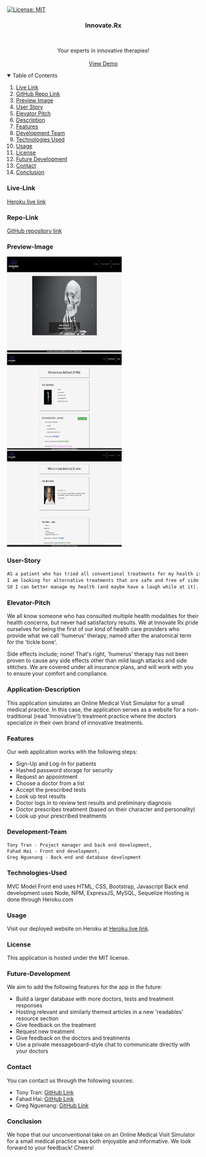 [![License: MIT](https://img.shields.io/badge/License-MIT-yellow.svg)](https://opensource.org/licenses/MIT)

<div align="center">
    <h3 align="center">Innovate.Rx</h3>
    <br />
    <p align="center">
    Your experts in innovative therapies!
    <br />
    <br />
    <a href="https://innovate-rx.herokuapp.com/">View Demo</a>
    </p>
</div>

<details open="open">
    <summary>Table of Contents</summary>
    <ol>
        <li><a href="#live-link">Live Link</a></li>
        <li><a href="#repo-link">GitHub Repo Link</a></li></li>
        <li><a href="#preview-image">Preview Image</a></li>
        <li><a href="#user-story">User Story</a></li>
        <li><a href="#elevator-pitch">Elevator Pitch</a></li>
        <li><a href="#description">Description</a></li>
        <li><a href="#features">Features</a></li>
        <li><a href="#development-team">Development Team</a></li>
        <li><a href="#technologies-used">Technologies Used</a></li>
        <li><a href="#usage">Usage</a></li>
        <li><a href="#license">License</a></li>
        <li><a href="#future-development">Future Development</a></li>
        <li><a href="#contact">Contact</a></li>
        <li><a href="#conclusion">Conclusion</a></li>
    </ol>
</details>

### Live-Link

<a href="https://innovate-rx.herokuapp.com/">Heroku live link</a>

### Repo-Link

<a href="https://github.com/code-monkey713/Innovate-Rx">GitHub repository link</a>

### Preview-Image

<img src="./preview/preview.png" alt="project preview img" style="height: 250px; width: 300px;">
<br/>
<img src="./preview/preview2.png" alt="project preview img" style="height: 250px; width: 300px;">
<br/>
<img src="./preview/preview3.png" alt="project preview img" style="height: 250px; width: 300px;">

### User-Story

```md
AS a patient who has tried all conventional treatments for my health issues
I am looking for alternative treatments that are safe and free of side effects
SO I can better manage my health (and maybe have a laugh while at it).
```

### Elevator-Pitch

We all know someone who has consulted multiple health modalities for their health concerns, but never had satisfactory results. We at Innovate Rx pride ourselves for being the first of our kind of health care providers who provide what we call 'humerus' therapy, named after the anatomical term for the 'tickle bone'.

Side effects include; none! That's right, 'humerus' therapy has not been proven to cause any side effects other than mild laugh attacks and side stitches. We are covered under all insurance plans, and will work with you to ensure your comfort and compliance.

### Application-Description

This application simulates an Online Medical Visit Simulator for a small medical practice. In this case, the application serves as a website for a non-traditional (read 'Innovative'!) treatment practice where the doctors specialize in their own brand of innovative treatments.

### Features

Our web application works with the following steps:

- Sign-Up and Log-In for patients
- Hashed password storage for security
- Request an appointment
- Choose a doctor from a list
- Accept the prescribed tests
- Look up test results
- Doctor logs in to review test results and preliminary diagnosis
- Doctor prescribes treatment (based on their character and personality)
- Look up your prescribed treatments

### Development-Team

    Tony Tran - Project manager and back end development,
    Fahad Hai - Front end development,
    Greg Nguenang - Back end and database development

### Technologies-Used

MVC Model
Front end uses HTML, CSS, Bootstrap, Javascript
Back end development uses Node, NPM, ExpressJS, MySQL, Sequelize
Hosting is done through Heroku.com

### Usage

Visit our deployed website on Heroku at <a href="https://innovate-rx.herokuapp.com/">Heroku live link</a>.

### License

This application is hosted under the MIT license.

### Future-Development

We aim to add the following features for the app in the future:

- Build a larger database with more doctors, tests and treatment responses
- Hosting relevant and similarly themed articles in a new 'readables' resource section
- Give feedback on the treatment
- Request new treatment
- Give feedback on the doctors and treatments
- Use a private messageboard-style chat to communicate directly with your doctors

### Contact

You can contact us through the following sources:

- Tony Tran: <a href="https://github.com/code-monkey713">GitHub Link</a>
- Fahad Hai: <a href="https://github.com/wdfhai">GitHub Link</a>
- Greg Nguenang: <a href="https://github.com/NGUENANG7">GitHub Link</a>

### Conclusion

We hope that our unconventional take on an Online Medical Visit Simulator for a small medical practice was both enjoyable and informative. We look forward to your feedback! Cheers!
